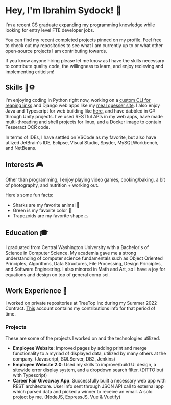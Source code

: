 # Hey, I'm Ibrahim Sydock! 🦈
I'm a recent CS graduate expanding my programming knowledge while looking for entry level FTE developer jobs. 

You can find my recent completed projects pinned on my profile. Feel free to check out my repositories to see what I am currently up to or what other open-source projects I am contributing towards.

If you know anyone hiring please let me know as I have the skills necessary to contribute quality code, the willingness to learn, and enjoy recieving and implementing criticism!

## Skills 💪⚙️
I'm enjoying coding in Python right now, working on a [custom CLI for reaping links](https://github.com/sharktrexer/link-reaper) and Django web apps like my [meal guesser site](https://github.com/sharktrexer/Meal_Guesser). I also enjoy Java and Typescript for web building like [here](https://github.com/sharktrexer/Tooth-Brush-Timer), and have dabbled in C# through Unity projects.
I've used RESTful APIs in my web apps, have made multi-threading and shell projects for linux, and a Docker [image](https://hub.docker.com/r/ibrahimsydock/tesseract-receipt-reader) to contain Tesseract OCR code.

In terms of IDEs, I have settled on VSCode as my favorite, but also have utlized JetBrain's IDE, Eclipse, Visual Studio, Spyder, MySQLWorkbench, and NetBeans.

## Interests 🎮
Other than programming, I enjoy playing video games, cooking/baking, a bit of photography, and nutrition + working out. 

Here's some fun facts:
- Sharks are my favorite animal 🦈
- Green is my favorite color 💚
- Trapezoids are my favorite shape ⏢

## Education 🎓
I graduated from Central Washington University with a Bachelor's of Science in Computer Science. My academia gave me a strong understanding of computer science fundamentals such as Object Oriented Principles, Algorithms, Data Structures, File Processing, Design Principles, and Software Engineering. I also minored in Math and Art, so I have a joy for equations and design on top of general comp sci.

## Work Experience 💼
I worked on private repositories at TreeTop Inc during my Summer 2022 Contract. [This](https://github.com/isydock?tab=overview&from=2022-12-01&to=2022-12-31) account contains my contributions info for that period of time.
### Projects
These are some of the projects I worked on and the technologies  utilized.
- **Employee Website**: Improved pages by adding print and merge functionality to a myriad of displayed data, utilized by many others at the company. (Javascript, SQLServer, DB2, Jenkins)
- **Employee Website 2.0**: Used my skills to improve/build UI design, a sitewide error display system, and a dropdown search filter. (DITTO but with Typescript)
- **Career Fair Giveaway App**: Successfully built a necessary web app with REST architecture. User info sent through JSON API call to external app which parsed data and picked a winner to receive an email. A solo project by me. (NodeJS, ExpressJS, Vue & Vuetify)

<!--
**sharktrexer/sharktrexer** is a ✨ _special_ ✨ repository because its `README.md` (this file) appears on your GitHub profile.

Here are some ideas to get you started:

- 🔭 I’m currently working on ...
- 🌱 I’m currently learning ...
- 👯 I’m looking to collaborate on ...
- 🤔 I’m looking for help with ...
- 💬 Ask me about ...
- 📫 How to reach me: ...
- 😄 Pronouns: ...
- ⚡ Fun fact: ...
-->
